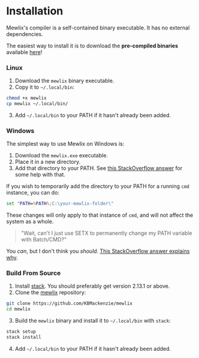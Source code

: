 # Installation
Mewlix's compiler is a self-contained binary executable. It has no external dependencies.

The easiest way to install it is to download the **pre-compiled binaries** available [here](todo)!

### Linux
1. Download the `mewlix` binary executable.
2. Copy it to `~/.local/bin`:
```bash
chmod +x mewlix
cp mewlix ~/.local/bin/
```
3. Add `~/.local/bin` to your PATH if it hasn't already been added.

### Windows
The simplest way to use Mewlix on Windows is: 
1. Download the `mewlix.exe` executable.
2. Place it in a new directory.
3. Add that directory to your PATH. See [this StackOverflow answer](https://stackoverflow.com/a/44272417/19764270) for some help with that.

If you wish to temporarily add the directory to your PATH for a running `cmd` instance, you can do:
```cmd
set "PATH=%PATH%;C:\your-mewlix-folder\"
```
These changes will only apply to that instance of `cmd`, and will not affect the system as a whole.

> "Wait, can't I just use SETX to permanently change my PATH variable with Batch/CMD?"

You *can*, but I don't think you *should*. [This StackOverflow answer explains why](https://stackoverflow.com/a/69239861/19764270).

### Build From Source
1. Install [stack](https://docs.haskellstack.org/en/stable/). You should preferably get version 2.13.1 or above.
2. Clone the [mewlix](https://github.com/KBMackenzie/mewlix) repository:
```bash
git clone https://github.com/KBMackenzie/mewlix
cd mewlix
```
3. Build the `mewlix` binary and install it to `~/.local/bin` with `stack`:
```bash
stack setup
stack install
```
4. Add `~/.local/bin` to your PATH if it hasn't already been added.